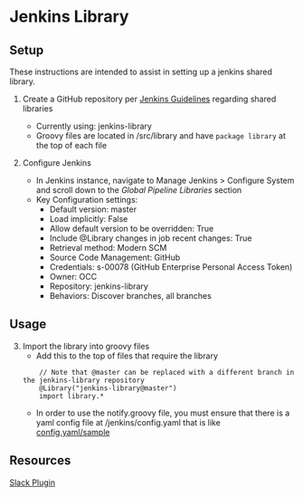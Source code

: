 # Jenkins Library

## Setup
These instructions are intended to assist in setting up a jenkins shared library.

1. Create a GitHub repository per [Jenkins Guidelines](https://jenkins.io/doc/book/pipeline/shared-libraries/) regarding shared libraries
	- Currently using: jenkins-library
	- Groovy files are located in /src/library and have `package library` at the top of each file

2. Configure Jenkins
	- In Jenkins instance, navigate to Manage Jenkins > Configure System and scroll down to the *Global Pipeline Libraries* section
	- Key Configuration settings:
		- Default version: master
		- Load implicitly: False
		- Allow default version to be overridden: True
		- Include @Library changes in job recent changes: True
		- Retrieval method: Modern SCM
		- Source Code Management: GitHub
		- Credentials: s-00078 (GitHub Enterprise Personal Access Token)
		- Owner: OCC
		- Repository: jenkins-library
		- Behaviors: Discover branches, all branches

## Usage
3. Import the library into groovy files
	- Add this to the top of files that require the library
	```
		// Note that @master can be replaced with a different branch in the jenkins-library repository
		@Library("jenkins-library@master")
		import library.*
	```
	- In order to use the notify.groovy file, you must ensure that there is a yaml config file at /jenkins/config.yaml that is like [config.yaml/sample](https://scm.starbucks.com/OCC/jenkins-library/blob/master/src/library/config.yaml.sample)

## Resources
[Slack Plugin](https://github.com/jenkinsci/slack-plugin)